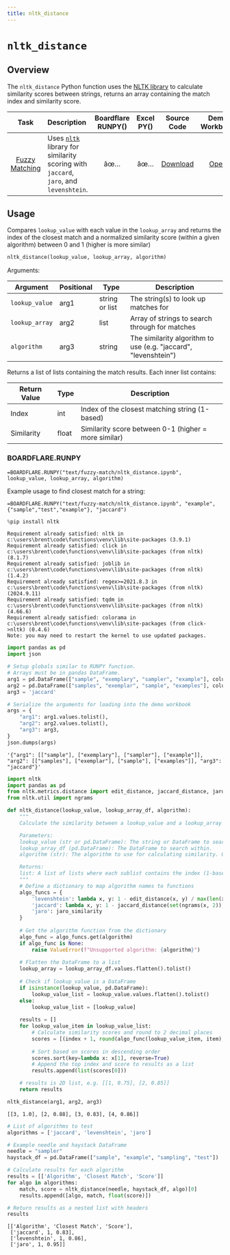 ```yaml
---
title: nltk_distance
---
```


# `nltk_distance`

## Overview
The `nltk_distance` Python function uses the [NLTK library](https://www.nltk.org/) to calculate similarity scores between strings, returns an array containing the match index and similarity score.

| Task | Description | Boardflare RUNPY() | Excel PY() | Source Code | Demo Workbook |
|:----:|:------------|:-------:|:----------:|:-------:|:-------:|
| [Fuzzy Matching](https://www.boardflare.com/tasks/nlp/fuzzy-match) | Uses [`nltk`](https://github.com/nltk/nltk) library for similarity scoring with `jaccard`, `jaro`, and `levenshtein`. | âœ… | âœ… | [Download](https://functions.boardflare.com/notebooks/text/fuzzy-match/nltk_distance.ipynb) | [Open](https://boardflare.sharepoint.com/:x:/g/Eex47-3aoRlAjA23TOjQl0gB7RebmHahHklUzp6monsC7Q?e=x7EutP) |

## Usage

Compares `lookup_value` with each value in the `lookup_array` and returns the index of the closest match and a normalized similarity score (within a given algorithm) between 0 and 1 (higher is more similar)

```python
nltk_distance(lookup_value, lookup_array, algorithm)
```

Arguments:

| Argument        | Positional | Type           | Description                                                    |
|-----------------|------------|----------------|----------------------------------------------------------------|
| `lookup_value`  | arg1       | string or list | The string(s) to look up matches for                           |
| `lookup_array`  | arg2       | list           | Array of strings to search through for matches                 |
| `algorithm`     | arg3       | string         | The similarity algorithm to use (e.g. "jaccard", "levenshtein") |

Returns a list of lists containing the match results. Each inner list contains:

| Return Value | Type  | Description                                                         |
|--------------|-------|---------------------------------------------------------------------|
| Index        | int   | Index of the closest matching string (1-based)                      |
| Similarity   | float | Similarity score between 0-1 (higher = more similar)                |

### BOARDFLARE.RUNPY

```excel
=BOARDFLARE.RUNPY("text/fuzzy-match/nltk_distance.ipynb", lookup_value, lookup_array, algorithm)
```

Example usage to find closest match for a string:

```excel
=BOARDFLARE.RUNPY("text/fuzzy-match/nltk_distance.ipynb", "example", {"sample","test","example"}, "jaccard")
```


```python
%pip install nltk
```

    Requirement already satisfied: nltk in c:\users\brent\code\functions\venv\lib\site-packages (3.9.1)
    Requirement already satisfied: click in c:\users\brent\code\functions\venv\lib\site-packages (from nltk) (8.1.7)
    Requirement already satisfied: joblib in c:\users\brent\code\functions\venv\lib\site-packages (from nltk) (1.4.2)
    Requirement already satisfied: regex>=2021.8.3 in c:\users\brent\code\functions\venv\lib\site-packages (from nltk) (2024.9.11)
    Requirement already satisfied: tqdm in c:\users\brent\code\functions\venv\lib\site-packages (from nltk) (4.66.6)
    Requirement already satisfied: colorama in c:\users\brent\code\functions\venv\lib\site-packages (from click->nltk) (0.4.6)
    Note: you may need to restart the kernel to use updated packages.
    


```python
import pandas as pd
import json

# Setup globals similar to RUNPY function.
# Arrays must be in pandas DataFrame.
arg1 = pd.DataFrame(["sample", "exemplary", "sampler", "example"], columns=['needles'])
arg2 = pd.DataFrame(["samples", "exemplar", "sample", "examples"], columns=['haystack'])
arg3 = 'jaccard'

# Serialize the arguments for loading into the demo workbook
args = {
    "arg1": arg1.values.tolist(),
    "arg2": arg2.values.tolist(),
    "arg3": arg3,
}
json.dumps(args)
```




    '{"arg1": [["sample"], ["exemplary"], ["sampler"], ["example"]], "arg2": [["samples"], ["exemplar"], ["sample"], ["examples"]], "arg3": "jaccard"}'




```python
import nltk
import pandas as pd
from nltk.metrics.distance import edit_distance, jaccard_distance, jaro_similarity
from nltk.util import ngrams

def nltk_distance(lookup_value, lookup_array_df, algorithm):
    """
    Calculate the similarity between a lookup_value and a lookup_array using various distance algorithms.

    Parameters:
    lookup_value (str or pd.DataFrame): The string or DataFrame to search for.
    lookup_array_df (pd.DataFrame): The DataFrame to search within.
    algorithm (str): The algorithm to use for calculating similarity. Options are 'levenshtein', 'jaccard', and 'jaro'. Default is 'jaccard'.

    Returns:
    list: A list of lists where each sublist contains the index (1-based) and the similarity score of the most similar item in the lookup_array.
    """
    # Define a dictionary to map algorithm names to functions
    algo_funcs = {
        'levenshtein': lambda x, y: 1 - edit_distance(x, y) / max(len(x), len(y)),
        'jaccard': lambda x, y: 1 - jaccard_distance(set(ngrams(x, 2)), set(ngrams(y, 2))),
        'jaro': jaro_similarity
    }
    
    # Get the algorithm function from the dictionary
    algo_func = algo_funcs.get(algorithm)
    if algo_func is None:
        raise ValueError(f"Unsupported algorithm: {algorithm}")
    
    # Flatten the DataFrame to a list
    lookup_array = lookup_array_df.values.flatten().tolist()
    
    # Check if lookup_value is a DataFrame
    if isinstance(lookup_value, pd.DataFrame):
        lookup_value_list = lookup_value.values.flatten().tolist()
    else:
        lookup_value_list = [lookup_value]
    
    results = [] 
    for lookup_value_item in lookup_value_list:
        # Calculate similarity scores and round to 2 decimal places
        scores = [(index + 1, round(algo_func(lookup_value_item, item), 2)) for index, item in enumerate(lookup_array)]
        
        # Sort based on scores in descending order
        scores.sort(key=lambda x: x[1], reverse=True)
        # Append the top index and score to results as a list
        results.append(list(scores[0]))

    # results is 2D list, e.g. [[1, 0.75], [2, 0.85]]
    return results

nltk_distance(arg1, arg2, arg3)
```




    [[3, 1.0], [2, 0.88], [3, 0.83], [4, 0.86]]




```python
# List of algorithms to test
algorithms = ['jaccard', 'levenshtein', 'jaro']

# Example needle and haystack DataFrame
needle = "sampler"
haystack_df = pd.DataFrame(["sample", "example", "sampling", "test"])

# Calculate results for each algorithm
results = [['Algorithm', 'Closest Match', 'Score']]
for algo in algorithms:
    match, score = nltk_distance(needle, haystack_df, algo)[0]
    results.append([algo, match, float(score)])

# Return results as a nested list with headers
results
```




    [['Algorithm', 'Closest Match', 'Score'],
     ['jaccard', 1, 0.83],
     ['levenshtein', 1, 0.86],
     ['jaro', 1, 0.95]]


